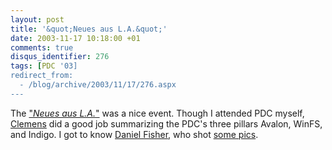 ```yaml
---
layout: post
title: '&quot;Neues aus L.A.&quot;'
date: 2003-11-17 10:18:00 +01
comments: true
disqus_identifier: 276
tags: [PDC '03]
redirect_from:
  - /blog/archive/2003/11/17/276.aspx
---
```


The ["*Neues aus L.A.*"](/archive/2003/11/12/pdc-retrospection/) was a nice event. Though I attended PDC myself, [Clemens](http://staff.newtelligence.net/clemensv/) did a good job summarizing the PDC's three pillars Avalon, WinFS, and Indigo. I got to know [Daniel Fisher](http://lennybacon.com/), who shot [some pics](http://lennybacon.com/2003-11-16T182040.aspx).
